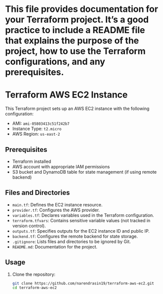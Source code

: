# This file provides documentation for your Terraform project. It’s a good practice to include a README file that explains the purpose of the project, how to use the Terraform configurations, and any prerequisites.

# Terraform AWS EC2 Instance

This Terraform project sets up an AWS EC2 instance with the following configuration:

- AMI: `ami-05803413c51f242b7`
- Instance Type: `t2.micro`
- AWS Region: `us-east-2`

## Prerequisites

- Terraform installed
- AWS account with appropriate IAM permissions
- S3 bucket and DynamoDB table for state management (if using remote backend)

## Files and Directories

- `main.tf`: Defines the EC2 instance resource.
- `provider.tf`: Configures the AWS provider.
- `variables.tf`: Declares variables used in the Terraform configuration.
- `terraform.tfvars`: Contains sensitive variable values (not tracked in version control).
- `outputs.tf`: Specifies outputs for the EC2 instance ID and public IP.
- `backend.tf`: Configures the remote backend for state storage.
- `.gitignore`: Lists files and directories to be ignored by Git.
- `README.md`: Documentation for the project.

## Usage

1. Clone the repository:

   ```bash
   git clone https://github.com/narendrasin19/terraform-aws-ec2.git
   cd terraform-aws-ec2

